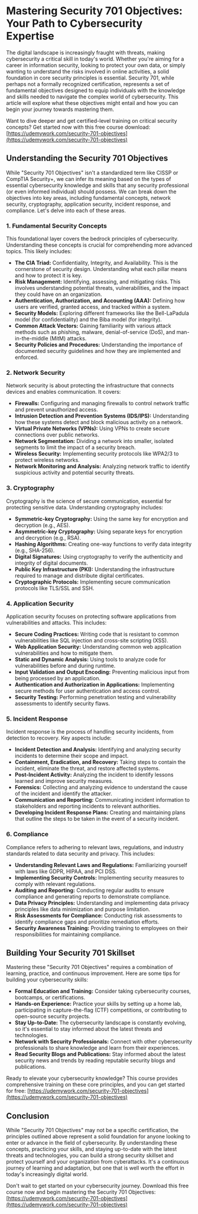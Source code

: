 # Mastering Security 701 Objectives: Your Path to Cybersecurity Expertise

The digital landscape is increasingly fraught with threats, making cybersecurity a critical skill in today's world. Whether you're aiming for a career in information security, looking to protect your own data, or simply wanting to understand the risks involved in online activities, a solid foundation in core security principles is essential. Security 701, while perhaps not a formally recognized certification, represents a set of fundamental objectives designed to equip individuals with the knowledge and skills needed to navigate the complex world of cybersecurity. This article will explore what these objectives might entail and how you can begin your journey towards mastering them.

Want to dive deeper and get certified-level training on critical security concepts? Get started now with this free course download: [https://udemywork.com/security-701-objectives](https://udemywork.com/security-701-objectives)

## Understanding the Security 701 Objectives

While "Security 701 Objectives" isn't a standardized term like CISSP or CompTIA Security+, we can infer its meaning based on the types of essential cybersecurity knowledge and skills that any security professional (or even informed individual) should possess. We can break down the objectives into key areas, including fundamental concepts, network security, cryptography, application security, incident response, and compliance. Let's delve into each of these areas.

### 1. Fundamental Security Concepts

This foundational layer covers the bedrock principles of cybersecurity. Understanding these concepts is crucial for comprehending more advanced topics. This likely includes:

*   **The CIA Triad:** Confidentiality, Integrity, and Availability. This is the cornerstone of security design. Understanding what each pillar means and how to protect it is key.
*   **Risk Management:** Identifying, assessing, and mitigating risks. This involves understanding potential threats, vulnerabilities, and the impact they could have on an organization.
*   **Authentication, Authorization, and Accounting (AAA):** Defining how users are verified, granted access, and tracked within a system.
*   **Security Models:** Exploring different frameworks like the Bell-LaPadula model (for confidentiality) and the Biba model (for integrity).
*   **Common Attack Vectors:** Gaining familiarity with various attack methods such as phishing, malware, denial-of-service (DoS), and man-in-the-middle (MitM) attacks.
*   **Security Policies and Procedures:** Understanding the importance of documented security guidelines and how they are implemented and enforced.

### 2. Network Security

Network security is about protecting the infrastructure that connects devices and enables communication. It covers:

*   **Firewalls:** Configuring and managing firewalls to control network traffic and prevent unauthorized access.
*   **Intrusion Detection and Prevention Systems (IDS/IPS):** Understanding how these systems detect and block malicious activity on a network.
*   **Virtual Private Networks (VPNs):** Using VPNs to create secure connections over public networks.
*   **Network Segmentation:** Dividing a network into smaller, isolated segments to limit the impact of a security breach.
*   **Wireless Security:** Implementing security protocols like WPA2/3 to protect wireless networks.
*   **Network Monitoring and Analysis:** Analyzing network traffic to identify suspicious activity and potential security threats.

### 3. Cryptography

Cryptography is the science of secure communication, essential for protecting sensitive data. Understanding cryptography includes:

*   **Symmetric-key Cryptography:** Using the same key for encryption and decryption (e.g., AES).
*   **Asymmetric-key Cryptography:** Using separate keys for encryption and decryption (e.g., RSA).
*   **Hashing Algorithms:** Creating one-way functions to verify data integrity (e.g., SHA-256).
*   **Digital Signatures:** Using cryptography to verify the authenticity and integrity of digital documents.
*   **Public Key Infrastructure (PKI):** Understanding the infrastructure required to manage and distribute digital certificates.
*   **Cryptographic Protocols:** Implementing secure communication protocols like TLS/SSL and SSH.

### 4. Application Security

Application security focuses on protecting software applications from vulnerabilities and attacks. This includes:

*   **Secure Coding Practices:** Writing code that is resistant to common vulnerabilities like SQL injection and cross-site scripting (XSS).
*   **Web Application Security:** Understanding common web application vulnerabilities and how to mitigate them.
*   **Static and Dynamic Analysis:** Using tools to analyze code for vulnerabilities before and during runtime.
*   **Input Validation and Output Encoding:** Preventing malicious input from being processed by an application.
*   **Authentication and Authorization in Applications:** Implementing secure methods for user authentication and access control.
*   **Security Testing:** Performing penetration testing and vulnerability assessments to identify security flaws.

### 5. Incident Response

Incident response is the process of handling security incidents, from detection to recovery. Key aspects include:

*   **Incident Detection and Analysis:** Identifying and analyzing security incidents to determine their scope and impact.
*   **Containment, Eradication, and Recovery:** Taking steps to contain the incident, eliminate the threat, and restore affected systems.
*   **Post-Incident Activity:** Analyzing the incident to identify lessons learned and improve security measures.
*   **Forensics:** Collecting and analyzing evidence to understand the cause of the incident and identify the attacker.
*   **Communication and Reporting:** Communicating incident information to stakeholders and reporting incidents to relevant authorities.
*   **Developing Incident Response Plans:** Creating and maintaining plans that outline the steps to be taken in the event of a security incident.

### 6. Compliance

Compliance refers to adhering to relevant laws, regulations, and industry standards related to data security and privacy. This includes:

*   **Understanding Relevant Laws and Regulations:** Familiarizing yourself with laws like GDPR, HIPAA, and PCI DSS.
*   **Implementing Security Controls:** Implementing security measures to comply with relevant regulations.
*   **Auditing and Reporting:** Conducting regular audits to ensure compliance and generating reports to demonstrate compliance.
*   **Data Privacy Principles:** Understanding and implementing data privacy principles like data minimization and purpose limitation.
*   **Risk Assessments for Compliance:** Conducting risk assessments to identify compliance gaps and prioritize remediation efforts.
*   **Security Awareness Training:** Providing training to employees on their responsibilities for maintaining compliance.

## Building Your Security 701 Skillset

Mastering these "Security 701 Objectives" requires a combination of learning, practice, and continuous improvement. Here are some tips for building your cybersecurity skills:

*   **Formal Education and Training:** Consider taking cybersecurity courses, bootcamps, or certifications.
*   **Hands-on Experience:** Practice your skills by setting up a home lab, participating in capture-the-flag (CTF) competitions, or contributing to open-source security projects.
*   **Stay Up-to-Date:** The cybersecurity landscape is constantly evolving, so it's essential to stay informed about the latest threats and technologies.
*   **Network with Security Professionals:** Connect with other cybersecurity professionals to share knowledge and learn from their experiences.
*   **Read Security Blogs and Publications:** Stay informed about the latest security news and trends by reading reputable security blogs and publications.

Ready to elevate your cybersecurity knowledge? This course provides comprehensive training on these core principles, and you can get started for free: [https://udemywork.com/security-701-objectives](https://udemywork.com/security-701-objectives)

## Conclusion

While "Security 701 Objectives" may not be a specific certification, the principles outlined above represent a solid foundation for anyone looking to enter or advance in the field of cybersecurity. By understanding these concepts, practicing your skills, and staying up-to-date with the latest threats and technologies, you can build a strong security skillset and protect yourself and your organization from cyberattacks. It's a continuous journey of learning and adaptation, but one that is well worth the effort in today's increasingly digital world.

Don't wait to get started on your cybersecurity journey. Download this free course now and begin mastering the Security 701 Objectives: [https://udemywork.com/security-701-objectives](https://udemywork.com/security-701-objectives)
